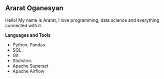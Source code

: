 
## Ararat Oganesyan 

Hello! My name is Ararat, I love programming, data science and everything connected with it.

**Languages and Tools**

- Python, Pandas 
- SQL 
- Git 
- Statistics
- Apache Superset 
- Apache Airflow 
